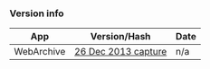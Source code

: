 ### Version info
App|Version/Hash|Date
---|---|---
WebArchive|[26 Dec 2013 capture](http://web.archive.org/web/20131226164431/https://core.telegram.org/schema)|n/a
